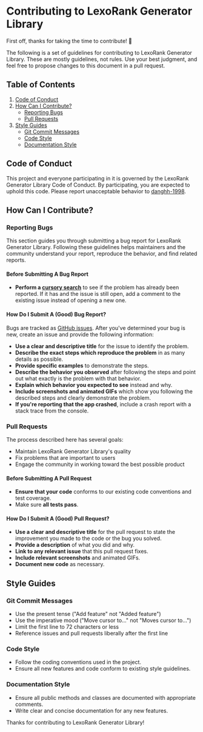 # Contributing to LexoRank Generator Library

First off, thanks for taking the time to contribute! 🎉

The following is a set of guidelines for contributing to LexoRank Generator Library. These are mostly guidelines, not rules. Use your best judgment, and feel free to propose changes to this document in a pull request.

## Table of Contents

1. [Code of Conduct](#code-of-conduct)
2. [How Can I Contribute?](#how-can-i-contribute)
    - [Reporting Bugs](#reporting-bugs)
    - [Pull Requests](#pull-requests)
3. [Style Guides](#style-guides)
    - [Git Commit Messages](#git-commit-messages)
    - [Code Style](#code-style)
    - [Documentation Style](#documentation-style)

## Code of Conduct

This project and everyone participating in it is governed by the LexoRank Generator Library Code of Conduct. By participating, you are expected to uphold this code. Please report unacceptable behavior to [danghh-1998](mailto:hoanghaidang1998@gmail.com?subject=[GitHub]%20LexoRank%20Generator%20Library).

## How Can I Contribute?

### Reporting Bugs

This section guides you through submitting a bug report for LexoRank Generator Library. Following these guidelines helps maintainers and the community understand your report, reproduce the behavior, and find related reports.

#### Before Submitting A Bug Report

- **Perform a [cursory search](https://github.com/danghh-1998/lexorank/issues)** to see if the problem has already been reported. If it has and the issue is still open, add a comment to the existing issue instead of opening a new one.

#### How Do I Submit A (Good) Bug Report?

Bugs are tracked as [GitHub issues](https://github.com/danghh-1998/lexorank/issues). After you've determined your bug is new, create an issue and provide the following information:

- **Use a clear and descriptive title** for the issue to identify the problem.
- **Describe the exact steps which reproduce the problem** in as many details as possible.
- **Provide specific examples** to demonstrate the steps.
- **Describe the behavior you observed** after following the steps and point out what exactly is the problem with that behavior.
- **Explain which behavior you expected to see** instead and why.
- **Include screenshots and animated GIFs** which show you following the described steps and clearly demonstrate the problem.
- **If you're reporting that the app crashed**, include a crash report with a stack trace from the console.

### Pull Requests

The process described here has several goals:

- Maintain LexoRank Generator Library's quality
- Fix problems that are important to users
- Engage the community in working toward the best possible product

#### Before Submitting A Pull Request

- **Ensure that your code** conforms to our existing code conventions and test coverage.
- Make sure **all tests pass**.

#### How Do I Submit A (Good) Pull Request?

- **Use a clear and descriptive title** for the pull request to state the improvement you made to the code or the bug you solved.
- **Provide a description** of what you did and why.
- **Link to any relevant issue** that this pull request fixes.
- **Include relevant screenshots** and animated GIFs.
- **Document new code** as necessary.

## Style Guides

### Git Commit Messages

- Use the present tense ("Add feature" not "Added feature")
- Use the imperative mood ("Move cursor to..." not "Moves cursor to...")
- Limit the first line to 72 characters or less
- Reference issues and pull requests liberally after the first line

### Code Style

- Follow the coding conventions used in the project.
- Ensure all new features and code conform to existing style guidelines.

### Documentation Style

- Ensure all public methods and classes are documented with appropriate comments.
- Write clear and concise documentation for any new features.

Thanks for contributing to LexoRank Generator Library!
